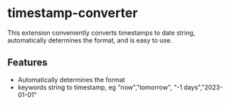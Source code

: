 # timestamp-converter

This extension conveniently converts timestamps to date string, automatically determines the format, and is easy to use.

## Features

- Automatically determines the format
- keywords string to timestamp, eg "now","tomorrow", "-1 days","2023-01-01"

